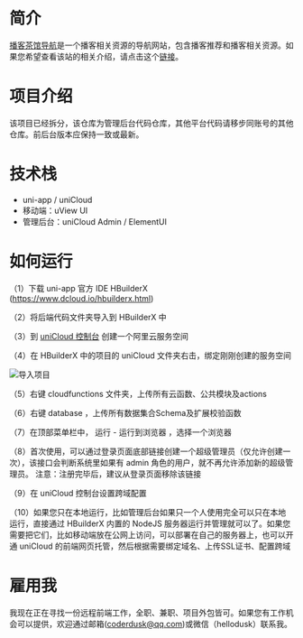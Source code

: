 # 简介
[播客茶馆导航](http://m.bokechaguan.com/)是一个播客相关资源的导航网站，包含播客推荐和播客相关资源。如果您希望查看该站的相关介绍，请点击这个[链接](https://coderdusk.com/my-opensource-project/Open-Source-Podcast-Teahouse-Navigation---Bulk-export-podcast-subscriptions.html)。

# 项目介绍
该项目已经拆分，该仓库为管理后台代码仓库，其他平台代码请移步同账号的其他仓库。前后台版本应保持一致或最新。

# 技术栈
- uni-app / uniCloud
- 移动端：uView UI
- 管理后台：uniCloud Admin / ElementUI

# 如何运行
（1）下载 uni-app 官方 IDE HBuilderX (https://www.dcloud.io/hbuilderx.html)

（2）将后端代码文件夹导入到 HBuilderX 中

（3）到 [uniCloud 控制台](https://unicloud.dcloud.net.cn/home) 创建一个阿里云服务空间

（4）在 HBuilderX 中的项目的 uniCloud 文件夹右击，绑定刚刚创建的服务空间

![导入项目](https://vkceyugu.cdn.bspapp.com/VKCEYUGU-6fec5402-1210-4b81-9949-97c1987784b9/8a1c199f-5672-4238-a1ae-ecacc820577d.png)

（5）右键 cloudfunctions 文件夹，上传所有云函数、公共模块及actions

（6）右键 database ，上传所有数据集合Schema及扩展校验函数

（7）在顶部菜单栏中， 运行 - 运行到浏览器 ，选择一个浏览器

（8）首次使用，可以通过登录页面底部链接创建一个超级管理员（仅允许创建一次），该接口会判断系统里如果有 admin 角色的用户，就不再允许添加新的超级管理员。
注意：注册完毕后，建议从登录页面移除该链接

（9）在 uniCloud 控制台设置跨域配置

（10）如果您只在本地运行，比如管理后台如果只一个人使用完全可以只在本地运行，直接通过 HBuilderX 内置的 NodeJS 服务器运行并管理就可以了。如果您需要把它们，比如移动端放在公网上访问，可以部署在自己的服务器上，也可以开通 uniCloud 的前端网页托管，然后根据需要绑定域名、上传SSL证书、配置跨域

# 雇用我
我现在正在寻找一份远程前端工作，全职、兼职、项目外包皆可。如果您有工作机会可以提供，欢迎通过邮箱(coderdusk@qq.com)或微信（hellodusk）联系我。